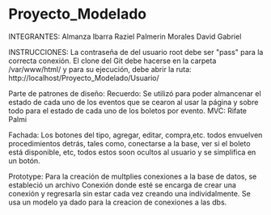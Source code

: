 # Proyecto_Modelado
INTEGRANTES:
	Almanza Ibarra Raziel
	Palmerin Morales David Gabriel

INSTRUCCIONES:
	La contraseña de del usuario root debe ser "pass" para la correcta conexión.
	El clone del Git debe hacerse en la carpeta /var/www/html/ y para su ejecución, 
	debe abrir la ruta: http://localhost/Proyecto_Modelado/Usuario/
	
Parte de patrones de diseño:
Recuerdo:
	Se utilizó para poder almancenar el estado de cada uno de los eventos que se cearon al usar la página y sobre todo
	para el estado de cada uno de los boletos por evento.
MVC:
	Rifate Palmi

Fachada:
	Los botones del tipo, agregar, editar, compra,etc. todos envuelven procedimientos detrás, tales como, conectarse a la base, ver si el boleto está disponible, etc, todos estos soon ocultos al usuario y se simplifica en un botón.

Prototype:
	Para la creación de multplies conexiones a la base de datos, se estableció un archivo Conexión donde esté se encarga de crear una conexión y regresarla sin estar cada vez creando una individalmente. Se usa un modelo ya dado para la creacion de conexiones a las dbs.